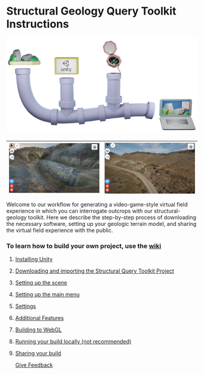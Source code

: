 

# Structural Geology Query Toolkit Instructions

![](Documentation/pipeline_2.png)



| <img src="Documentation/Whaleback.png" alt="Whaleback" style="zoom:25%;" /> | <img src="Documentation/Gastropod.png" alt="Gastropod" style="zoom: 25%;" /> |
| :----------------------------------------------------------: | :----------------------------------------------------------: |

Welcome to our workflow for generating a video-game-style virtual field experience in which you can interrogate outcrops with our structural-geology toolkit. Here we describe the step-by-step process of downloading the necessary software, setting up your geologic terrain model, and sharing the virtual field experience with the public.

### To learn how to build your own project, use the [wiki](https://github.com/UWRealityLab/StructuralQueryToolkit/wiki)

1. [Installing Unity](https://github.com/UWRealityLab/StructuralQueryToolkit/wiki/1.-Installing-Unity)

2. [Downloading and importing the Structural Query Toolkit Project](https://github.com/UWRealityLab/StructuralQueryToolkit/wiki/2.-Downloading-and-importing-the-Structural-Query-Toolkit-Project)

3. [Setting up the scene](https://github.com/UWRealityLab/StructuralQueryToolkit/wiki/3.-Setting-up-the-scene)

4. [Setting up the main menu](https://github.com/UWRealityLab/StructuralQueryToolkit/wiki/4.-Setting-up-the-main-menu)

5. [Settings](https://github.com/UWRealityLab/StructuralQueryToolkit/wiki/5.-Settings)

6. [Additional Features](https://github.com/UWRealityLab/StructuralQueryToolkit/wiki/6.-Additional-Features)

7. [Building to WebGL](https://github.com/UWRealityLab/StructuralQueryToolkit/wiki/7.-Building-to-WebGL)

8. [Running your build locally (not recommended)](https://github.com/UWRealityLab/StructuralQueryToolkit/wiki/8.-Running-your-build-locally-(not-recommended))

9. [Sharing your build](https://github.com/UWRealityLab/StructuralQueryToolkit/wiki/8.-Sharing-your-build)

   

   [Give Feedback](https://github.com/UWRealityLab/StructuralQueryToolkit/wiki/9.-Feedback)






